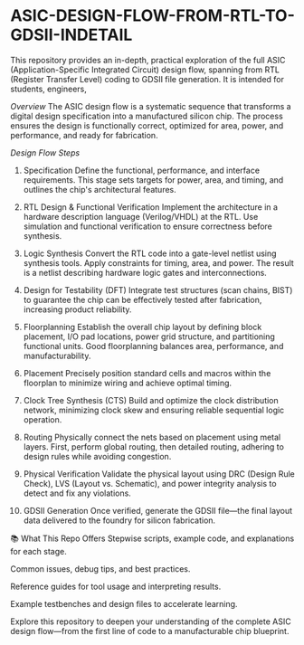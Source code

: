# ASIC-DESIGN-FLOW-FROM-RTL-TO-GDSII-INDETAIL
This repository provides an in-depth, practical exploration of the full ASIC (Application-Specific Integrated Circuit) design flow, spanning from RTL (Register Transfer Level) coding to GDSII file generation. It is intended for students, engineers,

*Overview* 
The ASIC design flow is a systematic sequence that transforms a digital design specification into a manufactured silicon chip. The process ensures the design is functionally correct, optimized for area, power, and performance, and ready for fabrication.

*Design Flow Steps*
1. Specification
Define the functional, performance, and interface requirements. This stage sets targets for power, area, and timing, and outlines the chip's architectural features.

2. RTL Design & Functional Verification
Implement the architecture in a hardware description language (Verilog/VHDL) at the RTL. Use simulation and functional verification to ensure correctness before synthesis.

3. Logic Synthesis
Convert the RTL code into a gate-level netlist using synthesis tools. Apply constraints for timing, area, and power. The result is a netlist describing hardware logic gates and interconnections.

4. Design for Testability (DFT)
Integrate test structures (scan chains, BIST) to guarantee the chip can be effectively tested after fabrication, increasing product reliability.

5. Floorplanning
Establish the overall chip layout by defining block placement, I/O pad locations, power grid structure, and partitioning functional units. Good floorplanning balances area, performance, and manufacturability.

6. Placement
Precisely position standard cells and macros within the floorplan to minimize wiring and achieve optimal timing.

7. Clock Tree Synthesis (CTS)
Build and optimize the clock distribution network, minimizing clock skew and ensuring reliable sequential logic operation.

8. Routing
Physically connect the nets based on placement using metal layers. First, perform global routing, then detailed routing, adhering to design rules while avoiding congestion.

9. Physical Verification
Validate the physical layout using DRC (Design Rule Check), LVS (Layout vs. Schematic), and power integrity analysis to detect and fix any violations.

10. GDSII Generation
Once verified, generate the GDSII file—the final layout data delivered to the foundry for silicon fabrication.

📚 What This Repo Offers
Stepwise scripts, example code, and explanations for each stage.

Common issues, debug tips, and best practices.

Reference guides for tool usage and interpreting results.

Example testbenches and design files to accelerate learning.

Explore this repository to deepen your understanding of the complete ASIC design flow—from the first line of code to a manufacturable chip blueprint.

